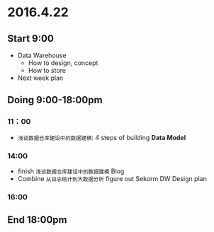 # 2016.4.22

## Start 9:00

* Data Warehouse
    * How to design, concept
    * How to store
* Next week plan

## Doing 9:00-18:00pm

### 11：00

* `浅谈数据仓库建设中的数据建模`: 4 steps of building **Data Model**

### 14:00

* finish `浅谈数据仓库建设中的数据建模` Blog
* Combine `从日志统计到大数据分析` figure out Sekorm DW Design plan

### 16:00

## End 18:00pm
